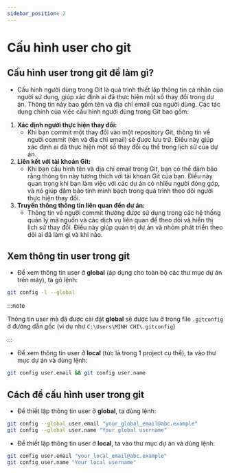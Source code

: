 ```yaml
---
sidebar_position: 2
---
```


# Cấu hình user cho git

## Cấu hình user trong git để làm gì?

- Cấu hình người dùng trong Git là quá trình thiết lập thông tin cá nhân của người sử dụng, giúp xác định ai đã thực hiện một số thay đổi trong dự án. Thông tin này bao gồm tên và địa chỉ email của người dùng. Các tác dụng chính của việc cấu hình người dùng trong Git bao gồm:

1. **Xác định người thực hiện thay đổi:**
   - Khi bạn commit một thay đổi vào một repository Git, thông tin về người commit (tên và địa chỉ email) sẽ được lưu trữ. Điều này giúp xác định ai đã thực hiện một số thay đổi cụ thể trong lịch sử của dự án.
2. **Liên kết với tài khoản Git:**
   - Khi bạn cấu hình tên và địa chỉ email trong Git, bạn có thể đảm bảo rằng thông tin này tương thích với tài khoản Git của bạn. Điều này quan trọng khi bạn làm việc với các dự án có nhiều người đóng góp, và nó giúp đảm bảo tính minh bạch trong quá trình theo dõi người thực hiện thay đổi.
3. **Truyền thông thông tin liên quan đến dự án:**
   - Thông tin về người commit thường được sử dụng trong các hệ thống quản lý mã nguồn và các dịch vụ liên quan để theo dõi và hiển thị lịch sử thay đổi. Điều này giúp quản trị dự án và nhóm phát triển theo dõi ai đã làm gì và khi nào.

## Xem thông tin user trong git

- Để xem thông tin user ở **global** (áp dụng cho toàn bộ các thư mục dự án trên máy), ta gõ lệnh:

```bash
git config -l --global
```

:::note

Thông tin user mà đã được cài đặt **global** sẽ được lưu ở trong file `.gitconfig` ở đường dẫn gốc (ví dụ như `C:\Users\MINH CHI\.gitconfig`)

:::

- Để xem thông tin user ở **local** (tức là trong 1 project cụ thể), ta vào thư mục dự án và dùng lệnh:

```bash
git config user.email && git config user.name
```

## Cách để cấu hình user trong git

- Để thiết lập thông tin user ở **global**, ta dùng lệnh:

```bash
git config --global user.email "your_global_email@abc.example"
git config --global user.name "Your global username"
```

- Để thiết lập thông tin user ở **local**, ta vào thư mục dự án và dùng lệnh:

```bash
git config user.email "your_local_email@abc.example"
git config user.name "Your local username"
```
